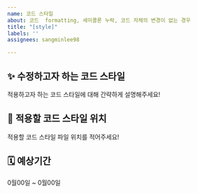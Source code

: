 ```yaml
---
name: 코드 스타일
about: 코드  formatting, 세미콜론 누락, 코드 자체의 변경이 없는 경우
title: "[style]"
labels: ''
assignees: sangminlee98

---
```


## ✨ 수정하고자 하는 코드 스타일
적용하고자 하는 코드 스타일에 대해 간략하게 설명해주세요!

## 🚩 적용할 코드 스타일 위치
적용할 코드 스타일 파일 위치를 적어주세요!

## 🗓️ 예상기간
0월00일 ~ 0월00일
